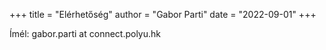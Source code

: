 +++
title = "Elérhetőség"
author = "Gabor Parti"
date = "2022-09-01"
+++

Ímél: gabor.parti at connect.polyu.hk